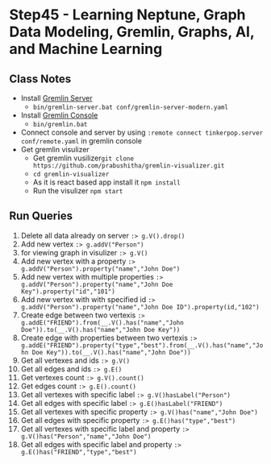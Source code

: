 # Step45 - Learning Neptune, Graph Data Modeling, Gremlin, Graphs, AI, and Machine Learning

## Class Notes

- Install [Gremlin Server](https://dlcdn.apache.org/tinkerpop/3.5.1/apache-tinkerpop-gremlin-server-3.5.1-bin.zip)
  - `bin/gremlin-server.bat conf/gremlin-server-modern.yaml`
- Install [Gremlin Console](https://dlcdn.apache.org/tinkerpop/3.5.1/apache-tinkerpop-gremlin-console-3.5.1-bin.zip)
  - `bin/gremlin.bat`
- Connect console and server by using `:remote connect tinkerpop.server conf/remote.yaml` in gremlin console
- Get gremlin visulizer
  - Get gremlin vusilizer`git clone https://github.com/prabushitha/gremlin-visualizer.git`
  - `cd gremlin-visualizer`
  - As it is react based app install it `npm install`
  - Run the visulizer `npm start`

## Run Queries

1. Delete all data already on server `:> g.V().drop()`
2. Add new vertex `:> g.addV("Person")`
3. for viewing graph in visulizer `:> g.V()`
4. Add new vertex with a property `:> g.addV("Person").property("name","John Doe")`
5. Add new vertex with multiple properties `:> g.addV("Person").property("name","John Doe Key").property("id","101")`
6. Add new vertex with with specified id `:> g.addV("Person").property("name","John Doe ID").property(id,"102")`
7. Create edge between two vertexis `:> g.addE("FRIEND").from(__.V().has("name","John Doe")).to(__.V().has("name","John Doe Key"))`
8. Create edge with properties between two vertexis `:> g.addE("FRIEND").property("type","best").from(__.V().has("name","John Doe Key")).to(__.V().has("name","John Doe"))`
9. Get all vertexes and ids `:> g.V()`
10. Get all edges and ids `:> g.E()`
11. Get vertexes count `:> g.V().count()`
12. Get edges count `:> g.E().count()`
13. Get all vertexes with specific label `:> g.V()hasLabel("Person")`
14. Get all edges with specific label `:> g.E()hasLabel("FRIEND")`
15. Get all vertexes with specific property `:> g.V()has("name","John Doe")`
16. Get all edges with specific property `:> g.E()has("type","best")`
17. Get all vertexes with specific label and property `:> g.V()has("Person","name","John Doe")`
18. Get all edges with specific label and property `:> g.E()has("FRIEND","type","best")`
